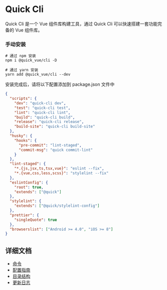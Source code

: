 # Quick Cli

Quick Cli 是一个 Vue 组件库构建工具，通过 Quick Cli 可以快速搭建一套功能完备的 Vue 组件库。



### 手动安装

```shell
# 通过 npm 安装
npm i @quick_vue/cli -D

# 通过 yarn 安装
yarn add @quick_vue/cli --dev
```

安装完成后，请将以下配置添加到 package.json 文件中

```json
{
  "scripts": {
    "dev": "quick-cli dev",
    "test": "quick-cli test",
    "lint": "quick-cli lint",
    "build": "quick-cli build",
    "release": "quick-cli release",
    "build-site": "quick-cli build-site"
  },
  "husky": {
    "hooks": {
      "pre-commit": "lint-staged",
      "commit-msg": "quick commit-lint"
    }
  },
  "lint-staged": {
    "*.{js,jsx,ts,tsx,vue}": "eslint --fix",
    "*.{vue,css,less,scss}": "stylelint --fix"
  },
  "eslintConfig": {
    "root": true,
    "extends": ["@quick"]
  },
  "stylelint": {
    "extends": ["@quick/stylelint-config"]
  },
  "prettier": {
    "singleQuote": true
  },
  "browserslist": ["Android >= 4.0", "iOS >= 8"]
}
```

## 详细文档

- [命令](https://github.com/LoveEocding/quick_cli/docs/commands.md)
- [配置指南](https://github.com/LoveEocding/quick_cli/docs/config.md)
- [目录结构](https://github.com/LoveEocding/quick_cli/docs/directory.md)
- [更新日志](https://github.com/LoveEocding/quick_cli/changelog.md)



